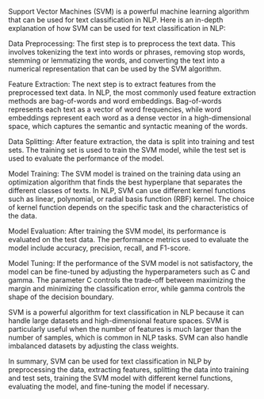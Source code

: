 Support Vector Machines (SVM) is a powerful machine learning algorithm that can be used for text classification in NLP. Here is an in-depth explanation of how SVM can be used for text classification in NLP:

Data Preprocessing: The first step is to preprocess the text data. This involves tokenizing the text into words or phrases, removing stop words, stemming or lemmatizing the words, and converting the text into a numerical representation that can be used by the SVM algorithm.

Feature Extraction: The next step is to extract features from the preprocessed text data. In NLP, the most commonly used feature extraction methods are bag-of-words and word embeddings. Bag-of-words represents each text as a vector of word frequencies, while word embeddings represent each word as a dense vector in a high-dimensional space, which captures the semantic and syntactic meaning of the words.

Data Splitting: After feature extraction, the data is split into training and test sets. The training set is used to train the SVM model, while the test set is used to evaluate the performance of the model.

Model Training: The SVM model is trained on the training data using an optimization algorithm that finds the best hyperplane that separates the different classes of texts. In NLP, SVM can use different kernel functions such as linear, polynomial, or radial basis function (RBF) kernel. The choice of kernel function depends on the specific task and the characteristics of the data.

Model Evaluation: After training the SVM model, its performance is evaluated on the test data. The performance metrics used to evaluate the model include accuracy, precision, recall, and F1-score.

Model Tuning: If the performance of the SVM model is not satisfactory, the model can be fine-tuned by adjusting the hyperparameters such as C and gamma. The parameter C controls the trade-off between maximizing the margin and minimizing the classification error, while gamma controls the shape of the decision boundary.

SVM is a powerful algorithm for text classification in NLP because it can handle large datasets and high-dimensional feature spaces. SVM is particularly useful when the number of features is much larger than the number of samples, which is common in NLP tasks. SVM can also handle imbalanced datasets by adjusting the class weights.

In summary, SVM can be used for text classification in NLP by preprocessing the data, extracting features, splitting the data into training and test sets, training the SVM model with different kernel functions, evaluating the model, and fine-tuning the model if necessary.
